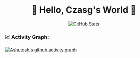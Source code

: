 <p>
  <h1 align="center">
    <b>👋 Hello, Czasg's World 👋</b>
  </h1>
</p>
<p align="center">
  <a href="https://czasg.github.io/docusaurus" target="_blank">
    <img alt="GitHub Stats" src="https://github-readme-stats-git-masterrstaa-rickstaa.vercel.app/api?username=czasg&hide=issues&hide_title=true&include_all_commits=true&bg_color=30,e96443,904e95&title_color=fff&text_color=fff" />
    </a>
</p>

### 📈 Activity Graph:

[![Ashutosh's github activity graph](https://github-readme-activity-graph.vercel.app/graph?username=czasg&theme=react-dark)](https://github.com/czasg/github-readme-activity-graph)







<!--

👨‍💻‍ Engineer

🍎 Apple product fans

🌏 Open-source software developer

📚 I publish book [《Rust宝典》](http://rust.ibyte.me/)


🎈 Meet our team of [@KVBase](https://github.com/kvbase)

[![wechat](https://img.shields.io/badge/公众号：打码匠-%23323031?style=flat&logo=wechat)](https://mp.weixin.qq.com/mp/qrcode?scene=10000004&size=102&__biz=MzI3MzQwNjcyNg==&mid=2247485256&idx=1&sn=1a24c3f79d1a0f6b0c4529792383a1ee&send_time=)

<p ><a href="https://www.ibyte.me"><img src="https://komarev.com/ghpvc/?username=higker">&nbsp;&nbsp;<img alt="GitHub" src="https://img.shields.io/badge/dynamic/json?logo=github&label=GitHub+Followers&labelColor=282c34&color=181717&query=%24.data.totalSubs&url=https%3A%2F%2Fapi.spencerwoo.com%2Fsubstats%2F%3Fsource%3Dgithub%26queryKey%3Dauula&longCache=true"><img src="https://media.giphy.com/media/WUlplcMpOCEmTGBtBW/giphy.gif" width="30">
</a>
<p>

[![](https://img.shields.io/badge/Golang-1E90FF?style=flat-square&logo=go&logoColor=white)](#)
[![](https://img.shields.io/badge/-Java-red?style=flat-square&logo=java&logoColor=white)](#)
[![](https://img.shields.io/badge/Rust-000000?style=flat-square&logo=Rust&logoColor=White)](#)
[![](https://img.shields.io/badge/Vim-2E8B57?style=flat-square&logo=Vim&logoColor=White)](#)
[![](https://img.shields.io/badge/IDE-Jetbrains-000000?style=flat-square&logo=jetbrains&logoColor=White)](#)
-->
<!-- 
<img align="right" src="https://github-readme-stats.vercel.app/api/top-langs/?username=panjf2000&show_icons=true&theme=cobalt&layout=compact" alt="Top Langs" />
-->
<!-- [![Top Langs](https://github-readme-stats.vercel.app/api/top-langs/?username=auula&layout=compact)](https://github.com/anuraghazra/github-readme-stats) -->
<!-- <a href="https://masonicgit.github.io/pacman/" target="_blank"><img align="right"  width="400px" src="./developer-github.gif"  /></a> -->

